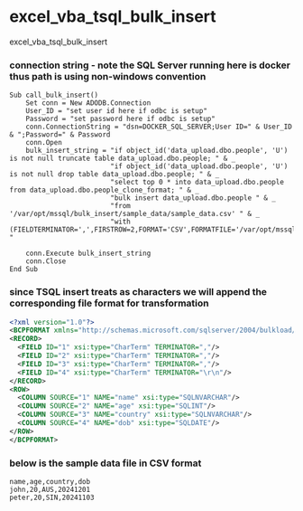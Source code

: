 # excel_vba_tsql_bulk_insert
excel_vba_tsql_bulk_insert

### connection string - note the SQL Server running here is docker thus path is using non-windows convention
```vba
Sub call_bulk_insert()
    Set conn = New ADODB.Connection
    User_ID = "set user id here if odbc is setup"
    Password = "set password here if odbc is setup"
    conn.ConnectionString = "dsn=DOCKER_SQL_SERVER;User ID=" & User_ID & ";Password=" & Password
    conn.Open
    bulk_insert_string = "if object_id('data_upload.dbo.people', 'U') is not null truncate table data_upload.dbo.people; " & _
                         "if object_id('data_upload.dbo.people', 'U') is not null drop table data_upload.dbo.people; " & _
                         "select top 0 * into data_upload.dbo.people from data_upload.dbo.people_clone_format; " & _
                         "bulk insert data_upload.dbo.people " & _
                         "from '/var/opt/mssql/bulk_insert/sample_data/sample_data.csv' " & _
                         "with (FIELDTERMINATOR=',',FIRSTROW=2,FORMAT='CSV',FORMATFILE='/var/opt/mssql/bulk_insert/sample_data/sample_data.format'); "

    conn.Execute bulk_insert_string
    conn.Close
End Sub
```

### since TSQL insert treats as characters we will append the corresponding file format for transformation
```xml
<?xml version="1.0"?>
<BCPFORMAT xmlns="http://schemas.microsoft.com/sqlserver/2004/bulkload/format" xmlns:xsi="http://www.w3.org/2001/XMLSchema-instance">
<RECORD>
  <FIELD ID="1" xsi:type="CharTerm" TERMINATOR=","/>
  <FIELD ID="2" xsi:type="CharTerm" TERMINATOR=","/>
  <FIELD ID="3" xsi:type="CharTerm" TERMINATOR=","/>
  <FIELD ID="4" xsi:type="CharTerm" TERMINATOR="\r\n"/>
</RECORD>
<ROW>
  <COLUMN SOURCE="1" NAME="name" xsi:type="SQLNVARCHAR"/>
  <COLUMN SOURCE="2" NAME="age" xsi:type="SQLINT"/>
  <COLUMN SOURCE="3" NAME="country" xsi:type="SQLNVARCHAR"/>
  <COLUMN SOURCE="4" NAME="dob" xsi:type="SQLDATE"/>
</ROW>
</BCPFORMAT>
```
### below is the sample data file in CSV format
```csv
name,age,country,dob
john,20,AUS,20241201
peter,20,SIN,20241103
```


